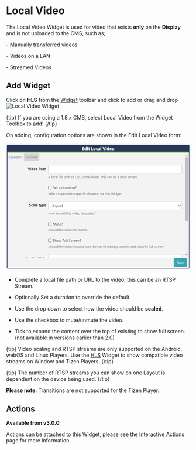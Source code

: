 <!--toc=widgets-->

# Local Video

The Local Video Widget is used for video that exists **only** on the **Display** and is not uploaded to the CMS, such as; 

\- Manually transferred videos

\- Videos on a LAN

\- Streamed Videos

## Add Widget

Click on **HLS** from the [Widget](layouts_widgets.html)  toolbar and click to add or drag and drop ![Local Video Widget](img\v2_media_localvideo_widget.png)

{tip}
If you are using a 1.8.x CMS, select Local Video from the Widget Toolbox to add!
{/tip}

On adding, configuration options are shown in the Edit Local Video form:

![Local Video Add](img/v3_media_localvideo_configuration.png)

- Complete a local file path or URL to the video, this can be an RTSP Stream.

- Optionally Set a duration to override the default.
- Use the drop down to select how the video should be **scaled**.
- Use the checkbox to mute/unmute the video.
- Tick to expand the content over the top of existing to show full screen. (not available in versions earlier than 2.0)

{tip}
Video scaling and RTSP streams are only supported on the Android, webOS and Linux Players. Use the [HLS](media_module_hls.html) Widget to show compatible video streams on Window and Tizen Players.
{/tip}

{tip}
 The number of RTSP streams you can show on one Layout is dependent on the device being used.
{/tip}

**Please note:** Transitions are not supported for the Tizen Player.

## Actions 

**Available from v3.0.0**

Actions can be attached to this Widget, please see the [Interactive Actions](layouts_interactive_actions.html)  page for more information.

